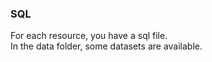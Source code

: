 ### SQL  

For each resource, you have a sql file.  
In the data folder, some datasets are available.  
